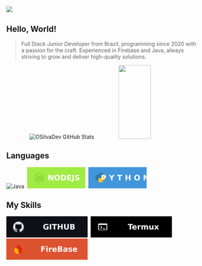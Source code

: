 <img src="https://drive.google.com/uc?export=view&id=1kLl-Fg2dzmdxg-OIVFlzYlJkzhfygzJi"/>

## Hello, World!
<blockquote>Full Stack Junior Developer from Brazil, programming since 2020 with a passion for the craft. Experienced in Firebase and Java, always striving to grow and deliver high-quality solutions.</blockquote>

<div align="center">  
  <img width="49%" height="195px" src="https://github-readme-stats.vercel.app/api?username=OSilvaDev&show_icons=true&count_private=true&hide_border=true&title_color=ADC6FF&icon_color=ADC6FF&text_color=E2E2E9&bg_color=111318" alt="OSilvaDev GitHub Stats" /> 
  <img width="41%" height="195px" src="https://github-readme-stats.vercel.app/api/top-langs/?username=OSilvaDev&layout=compact&hide_border=true&title_color=ADC6FF&text_color=E2E2E9&bg_color=111318" />
</div>


## Languages
![Java](https://img.shields.io/badge/Java-ED8B00?style=for-the-badge&logo=openjdk&logoColor=white)&nbsp;
![NodeJs](./images/nodejs.svg)&nbsp;
![Python](./images/python.svg)&nbsp;

## My Skills
![GitHub](./images/github.svg)&nbsp;
![Termux](./images/termux.svg)&nbsp;
![FireBase](./images/firebase.svg)&nbsp;
